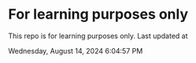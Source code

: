 # For learning purposes only
This repo is for learning purposes only.
Last updated at

Wednesday, August 14, 2024 6:04:57 PM

